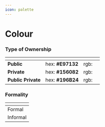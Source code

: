 ```yaml
---
icon: palette
---
```


# Colour













### Type of Ownership

<table data-view="cards"><thead><tr><th></th><th></th><th></th><th></th></tr></thead><tbody><tr><td><strong>Public</strong></td><td>hex: <strong>#E97132</strong></td><td>rgb:</td><td></td></tr><tr><td><strong>Private</strong></td><td>hex: <strong>#156082</strong></td><td>rgb:</td><td></td></tr><tr><td><strong>Public Private</strong></td><td>hex: <strong>#196B24</strong></td><td>rgb: </td><td></td></tr></tbody></table>

### Formality

<table data-view="cards"><thead><tr><th></th></tr></thead><tbody><tr><td>Formal</td></tr><tr><td>Informal</td></tr></tbody></table>

